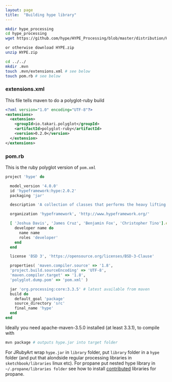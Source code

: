 ```yaml
---
layout: page
title:  "Building hype library"
---
```


```bash
mkdir hype_processing
cd hype_processing
wget https://github.com/hype/HYPE_Processing/blob/master/distribution/HYPE.zip

or otherwise download HYPE.zip
unzip HYPE.zip

cd ../../
mkdir .mvn
touch .mvn/extensions.xml # see below
touch pom.rb # see below
```

### extensions.xml ###
This file tells maven to do a polyglot-ruby build

```xml
<?xml version="1.0" encoding="UTF-8"?>
<extensions>
  <extension>
    <groupId>io.takari.polyglot</groupId>
    <artifactId>polyglot-ruby</artifactId>
    <version>0.2.0</version>
  </extension>
</extensions>
```

### pom.rb ###

This is the ruby polyglot version of `pom.xml`

```ruby
project 'hype' do

  model_version '4.0.0'
  id 'hypeframework:hype:2.0.2'
  packaging 'jar'

  description 'A collection of classes that performs the heavy lifting for you by writing a minimal amount of code.'

  organization 'hypeframework', 'http://www.hypeframework.org/'

  [ 'Joshua Davis', 'James Cruz', 'Benjamin Fox', 'Christopher Tino'].each do |name|
    developer name do
      name name
      roles 'developer'
    end
  end

  license 'BSD 3', 'https://opensource.org/licenses/BSD-3-Clause'

  properties( 'maven.compiler.source' => '1.8',
  'project.build.sourceEncoding' => 'UTF-8',
  'maven.compiler.target' => '1.8',
  'polyglot.dump.pom' => 'pom.xml' )

  jar 'org.processing:core:3.3.5' # latest available from maven
  build do
    default_goal 'package'
    source_directory 'src'
    final_name 'hype'
  end
end

```
Ideally you need apache-maven-3.5.0 installed (at least 3.3.1), to compile with

```bash
mvn package # outputs hype.jar into target folder
```

For JRubyArt wrap `hype.jar` in `library` folder, put `library` folder in a `hype` folder (and put that alondside regular processing libraries in `sketchbook/libraries` linux etc).  For propane put nested hype library in `~/.propane/libraries folder` see how to install [contributed][contributed] libraries for propane.

[contributed]:https://ruby-processing.github.io/propane/contributed/

